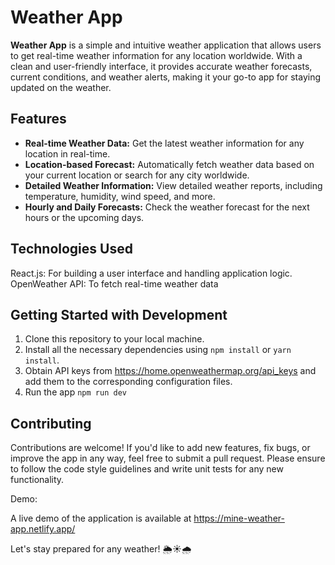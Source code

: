 # Weather App

**Weather App** is a simple and intuitive weather application that allows users to get real-time weather information for any location worldwide. With a clean and user-friendly interface, it provides accurate weather forecasts, current conditions, and weather alerts, making it your go-to app for staying updated on the weather.

## Features

- **Real-time Weather Data:** Get the latest weather information for any location in real-time.
- **Location-based Forecast:** Automatically fetch weather data based on your current location or search for any city worldwide.
- **Detailed Weather Information:** View detailed weather reports, including temperature, humidity, wind speed, and more.
- **Hourly and Daily Forecasts:** Check the weather forecast for the next hours or the upcoming days.
 
 ## Technologies Used
 
React.js: For building a user interface and handling application logic.
OpenWeather API: To fetch real-time weather data

## Getting Started with Development

1. Clone this repository to your local machine.
2. Install all the necessary dependencies using `npm install` or `yarn install`.
3. Obtain API keys from https://home.openweathermap.org/api_keys and add them to the corresponding configuration files.
4. Run the app  `npm run dev`

## Contributing

Contributions are welcome! If you'd like to add new features, fix bugs, or improve the app in any way, feel free to submit a pull request. Please ensure to follow the code style guidelines and write unit tests for any new functionality.

Demo:

A live demo of the application is available at https://mine-weather-app.netlify.app/

Let's stay prepared for any weather! 🌦️☀️🌧️
